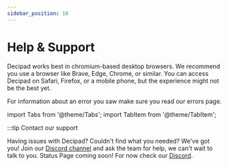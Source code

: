 ```yaml
---
sidebar_position: 10
---
```


# Help & Support

Decipad works best in chromium-based desktop browsers. We recommend you use a browser like Brave, Edge, Chrome, or similar. You can access Decipad on Safari, Firefox, or a mobile phone, but the experience might not be the best yet.

For information about an error you saw make sure you read our errors page.

import Tabs from '@theme/Tabs';
import TabItem from '@theme/TabItem';

:::tip Contact our support

<Tabs>
  <TabItem value="discord" label="Discord (Preferred)" default>
    Having issues with Decipad? Couldn't find what you needed? We've got you! Join our <a href="https://discord.com/invite/HwDMqwbGmc">Discord channel</a> and ask the team for help, we can't wait to talk to you.
  </TabItem>
  <TabItem value="statuspage" label="Status Page">
    Status Page coming soon! For now check our <a href="https://discord.com/invite/HwDMqwbGmc">Discord</a>.
  </TabItem>
</Tabs>
